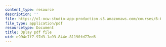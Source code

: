 ```yaml
---
content_type: resource
description: ''
file: https://ol-ocw-studio-app-production.s3.amazonaws.com/courses/6-004-computation-structures-spring-2017/e994e7f797d31a93844e81190fd77ed6_q38KAGAKORk.pdf
file_type: application/pdf
resourcetype: Document
title: 3play pdf file
uid: e994e7f7-97d3-1a93-844e-81190fd77ed6
---
```


